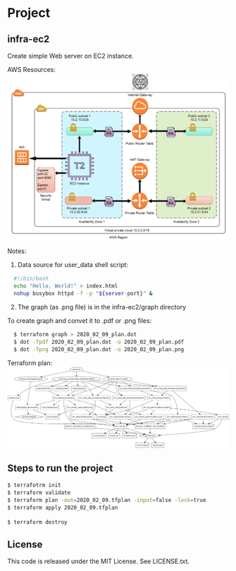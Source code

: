 # Project #

## infra-ec2 ## 
Create simple Web server on EC2 instance.<br>

AWS Resources: 
![alt text](https://github.com/serg239/terraform/blob/master/aws/infra-ec2/graph/infra-ec2.png "AWS Resources")

Notes:
1. Data source for user_data shell script:
```bash  
  #!/bin/bash
  echo "Hello, World!" > index.html
  nohup busybox httpd -f -p "${server-port}" &
```

2. The graph (as .png file) is in the infra-ec2/graph directory

To create graph and convet it to .pdf or .png files:
```bash
  $ terraform graph > 2020_02_09_plan.dot
  $ dot -Tpdf 2020_02_09_plan.dot -o 2020_02_09_plan.pdf
  $ dot -Tpng 2020_02_09_plan.dot -o 2020_02_09_plan.png
```  

Terraform plan: 
![alt text](https://github.com/serg239/terraform/blob/master/aws/infra-ec2/graph/2020_02_09_plan.png "Terraform Plan")

## Steps to run the project ##

```bash
$ terrafotrm init
$ terraform validate
$ terraform plan -out=2020_02_09.tfplan -input=false -lock=true
$ terraform apply 2020_02_09.tfplan

$ terraform destroy
```

## License

This code is released under the MIT License. See LICENSE.txt.
